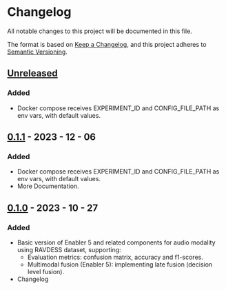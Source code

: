 # Changelog
All notable changes to this project will be documented in this file.

The format is based on [Keep a Changelog](https://keepachangelog.com/en/1.0.0/),
and this project adheres to [Semantic Versioning](https://semver.org/spec/v2.0.0.html).

## [Unreleased]
### Added 
  - Docker compose receives EXPERIMENT_ID and CONFIG_FILE_PATH as env vars, with default values.

## [0.1.1] - 2023 - 12 - 06
### Added 
  - Docker compose receives EXPERIMENT_ID and CONFIG_FILE_PATH as env vars, with default values.
  - More Documentation.

## [0.1.0] - 2023 - 10 - 27
### Added
- Basic version of Enabler 5 and related components for audio modality using RAVDESS dataset, supporting:
  - Evaluation metrics: confusion matrix, accuracy and f1-scores.
  - Multimodal fusion (Enabler 5): implementing late fusion (decision level fusion).
- Changelog

<!-- 
Example of Categories to use in each release

### Added
- Just an example of how to use changelog.

### Changed
- Just an example of how to use changelog.

### Fixed
- Just an example of how to use changelog.

### Removed
- Just an example of how to use changelog.

### Deprecated
- Just an example of how to use changelog. -->


[unreleased]: https://github.com/um-xr2learn-enablers/XR2Learn-Inference/compare/v0.1.0...master
[0.1.0]: https://github.com/um-xr2learn-enablers/XR2Learn-Inference/releases/tag/v0.1.0
[0.1.1]: https://github.com/um-xr2learn-enablers/XR2Learn-Inference/releases/tag/v0.1.1